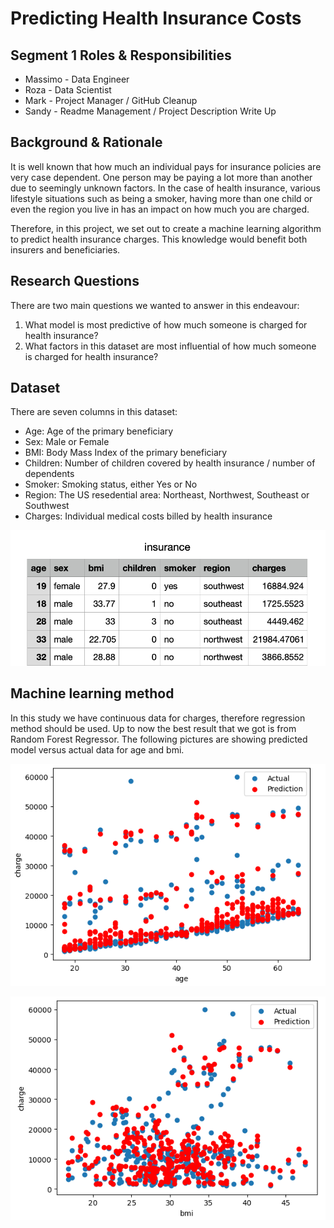 # Predicting Health Insurance Costs

## Segment 1 Roles & Responsibilities

* Massimo - Data Engineer
* Roza - Data Scientist
* Mark - Project Manager / GitHub Cleanup
* Sandy - Readme Management / Project Description Write Up

## Background & Rationale

It is well known that how much an individual pays for insurance policies are very case dependent. One person may be paying a lot more than another due to seemingly unknown factors. In the case of health insurance, various lifestyle situations such as being a smoker, having more than one child or even the region you live in has an impact on how much you are charged. 

Therefore, in this project, we set out to create a machine learning algorithm to predict health insurance charges. This knowledge would benefit both insurers and beneficiaries. 

## Research Questions

There are two main questions we wanted to answer in this endeavour: 
1) What model is most predictive of how much someone is charged for health insurance? 
2) What factors in this dataset are most influential of how much someone is charged for health insurance? 

## Dataset 

There are seven columns in this dataset: 
* Age: Age of the primary beneficiary
* Sex: Male or Female
* BMI: Body Mass Index of the primary beneficiary
* Children: Number of children covered by health insurance / number of dependents
* Smoker: Smoking status, either Yes or No 
* Region: The US resedential area: Northeast, Northwest, Southeast or Southwest
* Charges: Individual medical costs billed by health insurance 

![Image](Insurance.png)

## Machine learning method 
In this study we have continuous data for charges, therefore regression method should be used. Up to now the best result that we got is from Random Forest Regressor. The following pictures are showing predicted model versus actual data for age and bmi.

![age vs charge](Resources/RandomForestRegressor_age_charges.png)

![age vs charge](Resources/RandomForestRegressor_bmi_charges.png)
